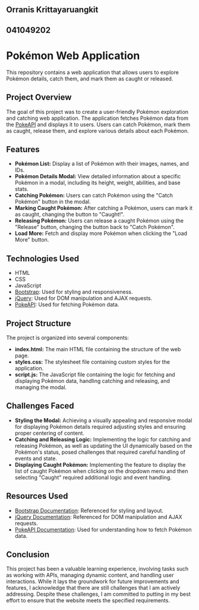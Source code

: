 ## Orranis Krittayaruangkit 
## 041049202
# Pokémon Web Application

This repository contains a web application that allows users to explore Pokémon details, catch them, and mark them as caught or released.

## Project Overview

The goal of this project was to create a user-friendly Pokémon exploration and catching web application. The application fetches Pokémon data from the [PokeAPI](https://pokeapi.co/) and displays it to users. Users can catch Pokémon, mark them as caught, release them, and explore various details about each Pokémon.

## Features

- **Pokémon List:** Display a list of Pokémon with their images, names, and IDs.
- **Pokémon Details Modal:** View detailed information about a specific Pokémon in a modal, including its height, weight, abilities, and base stats.
- **Catching Pokémon:** Users can catch Pokémon using the "Catch Pokémon" button in the modal.
- **Marking Caught Pokémon:** After catching a Pokémon, users can mark it as caught, changing the button to "Caught!".
- **Releasing Pokémon:** Users can release a caught Pokémon using the "Release" button, changing the button back to "Catch Pokémon".
- **Load More:** Fetch and display more Pokémon when clicking the "Load More" button.

## Technologies Used

- HTML
- CSS
- JavaScript
- [Bootstrap](https://getbootstrap.com/): Used for styling and responsiveness.
- [jQuery](https://jquery.com/): Used for DOM manipulation and AJAX requests.
- [PokeAPI](https://pokeapi.co/): Used for fetching Pokémon data.

## Project Structure

The project is organized into several components:

- **index.html:** The main HTML file containing the structure of the web page.
- **styles.css:** The stylesheet file containing custom styles for the application.
- **script.js:** The JavaScript file containing the logic for fetching and displaying Pokémon data, handling catching and releasing, and managing the modal.

## Challenges Faced

- **Styling the Modal:** Achieving a visually appealing and responsive modal for displaying Pokémon details required adjusting styles and ensuring proper centering of content.
- **Catching and Releasing Logic:** Implementing the logic for catching and releasing Pokémon, as well as updating the UI dynamically based on the Pokémon's status, posed challenges that required careful handling of events and state.
-  **Displaying Caught Pokémon:** Implementing the feature to display the list of caught Pokémon when clicking on the dropdown menu and then selecting "Caught" required additional logic and event handling.

## Resources Used

- [Bootstrap Documentation](https://getbootstrap.com/docs/5.0/getting-started/introduction/): Referenced for styling and layout.
- [jQuery Documentation](https://api.jquery.com/): Referenced for DOM manipulation and AJAX requests.
- [PokeAPI Documentation](https://pokeapi.co/docs/v2): Used for understanding how to fetch Pokémon data.


## Conclusion

This project has been a valuable learning experience, involving tasks such as working with APIs, managing dynamic content, and handling user interactions. While it lays the groundwork for future improvements and features, I acknowledge that there are still challenges that I am actively addressing. Despite these challenges, I am committed to putting in my best effort to ensure that the website meets the specified requirements.


